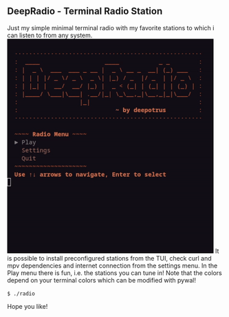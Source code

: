 ## DeepRadio - Terminal Radio Station
Just my simple minimal terminal radio with my favorite stations to which i can listen to from any system.
![App Demo](.github/assets/demo.gif)
It is possible to install preconfigured stations from the TUI, check curl and mpv dependencies and internet connection from the settings menu. In the Play menu there is fun, i.e. the stations you can tune in!
Note that the colors depend on your terminal colors which can be modified with pywal!
```shell
$ ./radio
```
Hope you like!
